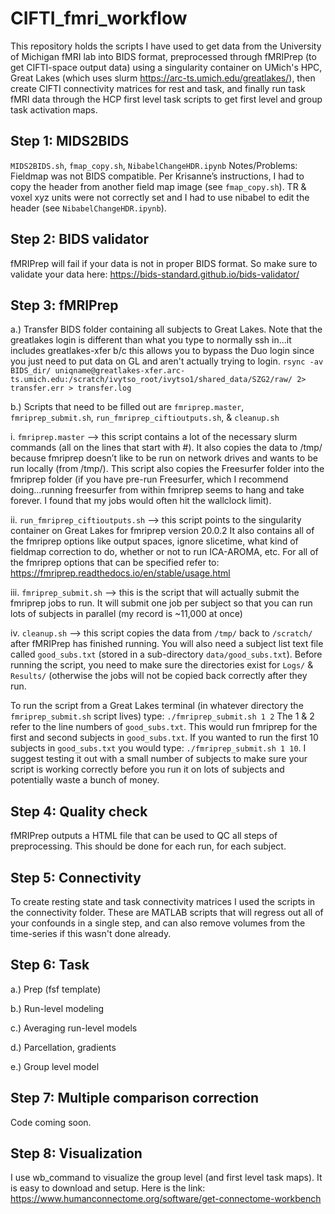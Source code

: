 # CIFTI_fmri_workflow
This repository holds the scripts I have used to get data from the University of Michigan fMRI lab into BIDS format, preprocessed through fMRIPrep (to get CIFTI-space output data) using a singularity container on UMich's HPC, Great Lakes (which uses slurm https://arc-ts.umich.edu/greatlakes/), then create CIFTI connectivity matrices for rest and task, and finally run task fMRI data through the HCP first level task scripts to get first level and group task activation maps. 

## Step 1: MIDS2BIDS  
`MIDS2BIDS.sh`, `fmap_copy.sh`, `NibabelChangeHDR.ipynb`
Notes/Problems: Fieldmap was not BIDS compatible. Per Krisanne’s instructions, I had to copy the header from another field map image (see `fmap_copy.sh`). TR & voxel xyz units were not correctly set and I had to use nibabel to edit the header (see `NibabelChangeHDR.ipynb`). 

## Step 2: BIDS validator
fMRIPrep will fail if your data is not in proper BIDS format. So make sure to validate your data here: https://bids-standard.github.io/bids-validator/

## Step 3: fMRIPrep
a.) Transfer BIDS folder containing all subjects to Great Lakes. Note that the greatlakes login is different than what you type to normally ssh in...it includes greatlakes-xfer b/c this allows you to bypass the Duo login since you just need to put data on GL and aren't actually trying to login. 
`rsync -av BIDS_dir/ uniqname@greatlakes-xfer.arc-ts.umich.edu:/scratch/ivytso_root/ivytso1/shared_data/SZG2/raw/ 2> transfer.err > transfer.log`

b.) Scripts that need to be filled out are `fmriprep.master`, `fmriprep_submit.sh`, `run_fmriprep_ciftioutputs.sh`, & `cleanup.sh`

  i. `fmriprep.master` --> this script contains a lot of the necessary slurm commands (all on the lines that start with #).     It also copies the data to /tmp/ because fmriprep doesn’t like to be run on network drives and wants to be run locally     (from /tmp/). This script also copies the Freesurfer folder into the fmriprep folder (if you have pre-run Freesurfer,      which I recommend doing...running freesurfer from within fmriprep seems to hang and take forever. I found that my jobs     would often hit the wallclock limit). 
  
  ii. `run_fmriprep_ciftioutputs.sh` --> this script points to the singularity container on Great Lakes for fmriprep version 20.0.2 It also contains all of the fmriprep options like output spaces, ignore slicetime, what kind of fieldmap       correction to do, whether or not to run ICA-AROMA, etc. For all of the fmriprep options that can be specified refer to: https://fmriprep.readthedocs.io/en/stable/usage.html
  
  iii. `fmriprep_submit.sh` --> this is the script that will actually submit the fmriprep jobs to run. It will submit one job per subject so that you can run lots of subjects in parallel (my record is ~11,000 at once)
  
  iv. `cleanup.sh` --> this script copies the data from `/tmp/` back to `/scratch/` after fMRIPrep has finished running. 
You will also need a subject list text file called `good_subs.txt` (stored in a sub-directory `data/good_subs.txt`).
Before running the script, you need to make sure the directories exist for `Logs/` & `Results/` (otherwise the jobs will not be copied back correctly after they run. 

To run the script from a Great Lakes terminal (in whatever directory the `fmriprep_submit.sh` script lives) type: `./fmriprep_submit.sh 1 2` The 1 & 2 refer to the line numbers of `good_subs.txt`. This would run fmriprep for the first and second subjects in `good_subs.txt`. If you wanted to run the first 10 subjects in `good_subs.txt` you would type: `./fmriprep_submit.sh 1 10`. I suggest testing it out with a small number of subjects to make sure your script is working correctly before you run it on lots of subjects and potentially waste a bunch of money.

## Step 4: Quality check
fMRIPrep outputs a HTML file that can be used to QC all steps of preprocessing. This should be done for each run, for each subject. 

## Step 5: Connectivity 
To create resting state and task connectivity matrices I used the scripts in the connectivity folder. These are MATLAB scripts that will regress out all of your confounds in a single step, and can also remove volumes from the time-series if this wasn't done already. 

## Step 6: Task
a.) Prep (fsf template)

b.) Run-level modeling

c.) Averaging run-level models

d.) Parcellation, gradients

e.) Group level model

## Step 7: Multiple comparison correction
Code coming soon.

## Step 8: Visualization 
I use wb_command to visualize the group level (and first level task maps). It is easy to download and setup. Here is the link: https://www.humanconnectome.org/software/get-connectome-workbench

